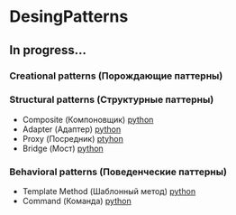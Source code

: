 # DesingPatterns
## In progress...
### Creational patterns (Порождающие паттерны)

### Structural patterns (Структурные паттерны)
- Composite (Компоновщик) [python](https://github.com/arcanrun/DesingPatterns/blob/master/structural/Composite.py)
- Adapter (Адаптер) [python](https://github.com/arcanrun/DesingPatterns/blob/master/structural/Adapter.py)
- Proxy (Посредник) [ptyhon](https://github.com/arcanrun/DesingPatterns/blob/master/structural/Proxy.py)
- Bridge (Мост) [python](https://github.com/arcanrun/DesingPatterns/blob/master/structural/Bridge.py)
### Behavioral patterns (Поведенческие паттерны)
- Template Method (Шаблонный метод) [python](https://github.com/arcanrun/DesingPatterns/blob/master/behavioral/TemplateMethod.py)
- Command (Команда) [python](https://github.com/arcanrun/DesingPatterns/blob/master/behavioral/Command.py)
